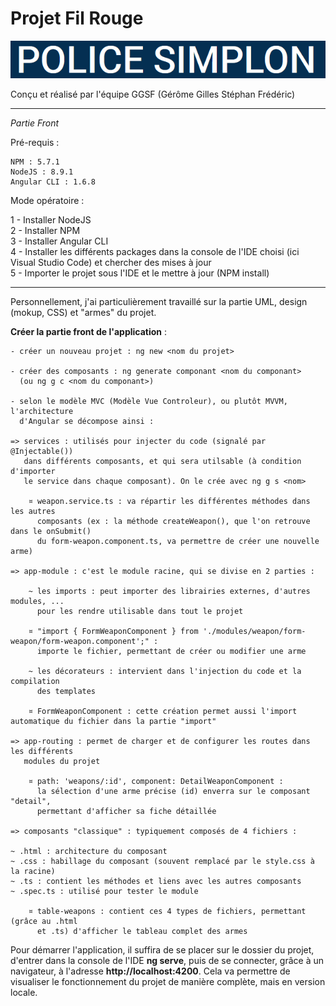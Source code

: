 # **Projet Fil Rouge** #


<p>
  <img src=".\src\assets\images\titre-fil-rouge.png"/>
</p>
Conçu et réalisé par l'équipe GGSF (Gérôme Gilles Stéphan Frédéric)

----------

*Partie Front*

Pré-requis :

    NPM : 5.7.1
    NodeJS : 8.9.1
    Angular CLI : 1.6.8

Mode opératoire :

1 - Installer NodeJS  
2 - Installer NPM  
3 - Installer Angular CLI  
4 - Installer les différents packages dans la console de l'IDE choisi (ici Visual Studio Code) et chercher des mises à jour  
5 - Importer le projet sous l'IDE et le mettre à jour (NPM install)

----------

Personnellement, j'ai particulièrement travaillé sur la partie UML, design (mokup, CSS) et "armes" du projet.


**Créer la partie front de l'application** :

    - créer un nouveau projet : ng new <nom du projet>
    
    - créer des composants : ng generate componant <nom du componant>
      (ou ng g c <nom du componant>)
    
    - selon le modèle MVC (Modèle Vue Controleur), ou plutôt MVVM, l'architecture 
      d'Angular se décompose ainsi :
    
    => services : utilisés pour injecter du code (signalé par @Injectable()) 
       dans différents composants, et qui sera utilsable (à condition d'importer
       le service dans chaque composant). On le crée avec ng g s <nom>

		¤ weapon.service.ts : va répartir les différentes méthodes dans les autres
          composants (ex : la méthode createWeapon(), que l'on retrouve dans le onSubmit()
          du form-weapon.component.ts, va permettre de créer une nouvelle arme)
    
    => app-module : c'est le module racine, qui se divise en 2 parties :
    
    	~ les imports : peut importer des librairies externes, d'autres modules, ...
     	  pour les rendre utilisable dans tout le projet
    
		¤ "import { FormWeaponComponent } from './modules/weapon/form-weapon/form-weapon.component';" :
	      importe le fichier, permettant de créer ou modifier une arme

   		~ les décorateurs : intervient dans l'injection du code et la compilation
		  des templates

		¤ FormWeaponComponent : cette création permet aussi l'import automatique du fichier dans la partie "import"
    
    => app-routing : permet de charger et de configurer les routes dans les différents
       modules du projet
    
		¤ path: 'weapons/:id', component: DetailWeaponComponent :
		  la sélection d'une arme précise (id) enverra sur le composant "detail", 
		  permettant d'afficher sa fiche détaillée

    => composants "classique" : typiquement composés de 4 fichiers :  
    
    ~ .html : architecture du composant  
    ~ .css : habillage du composant (souvent remplacé par le style.css à la racine)  
    ~ .ts : contient les méthodes et liens avec les autres composants  
    ~ .spec.ts : utilisé pour tester le module

		¤ table-weapons : contient ces 4 types de fichiers, permettant (grâce au .html
		  et .ts) d'afficher le tableau complet des armes
    
Pour démarrer l'application, il suffira de se placer sur le dossier du projet, d'entrer dans la console de l'IDE **ng serve**, puis de se connecter, grâce à un navigateur, à l'adresse **http://localhost:4200**. Cela va permettre de visualiser le fonctionnement du projet de manière complète, mais en version locale.
